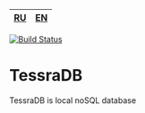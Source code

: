 
|[RU](README-RU.md)|[EN](README.md)|
|--|--|

[![Build Status](https://app.travis-ci.com/artegoser/TessraDB.svg?branch=main)](https://app.travis-ci.com/artegoser/TessraDB)

# TessraDB
 TessraDB is local noSQL database
